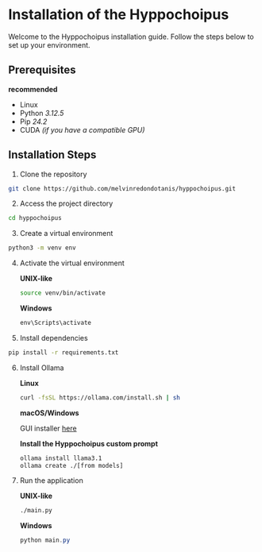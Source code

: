 # Installation of the Hyppochoipus

Welcome to the Hyppochoipus installation guide. Follow the steps below to set up your environment.

## Prerequisites

**recommended**

- Linux
- Python *3.12.5*
- Pip *24.2*
- CUDA *(if you have a compatible GPU)*

## Installation Steps

1. Clone the repository

```bash
git clone https://github.com/melvinredondotanis/hyppochoipus.git
```

2. Access the project directory

```bash
cd hyppochoipus
```

3. Create a virtual environment

```bash
python3 -m venv env
```

4. Activate the virtual environment

    **UNIX-like**

    ```bash
    source venv/bin/activate
    ```

    **Windows**

    ```powershell
    env\Scripts\activate
    ```

5. Install dependencies

```bash
pip install -r requirements.txt
```

6. Install Ollama

    **Linux**

    ```bash
    curl -fsSL https://ollama.com/install.sh | sh
    ```

    **macOS/Windows**

    GUI installer [here](https://ollama.com/download)
    
    **Install the Hyppochoipus custom prompt**

    ```bash
    ollama install llama3.1
    ollama create ./[from models]
    ```

7. Run the application

    **UNIX-like**

    ```bash
    ./main.py
    ```

    **Windows**

    ```powershell
    python main.py
    ```
